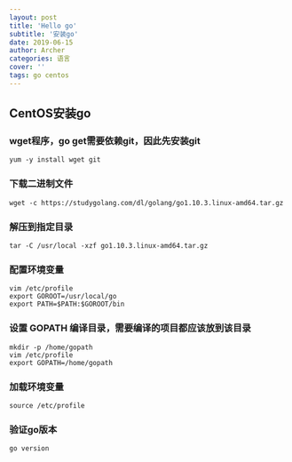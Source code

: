 ```yaml
---
layout: post
title: 'Hello go'
subtitle: '安装go'
date: 2019-06-15
author: Archer
categories: 语言
cover: ''
tags: go centos
---
```


## CentOS安装go

### wget程序，go get需要依赖git，因此先安装git

```shell
yum -y install wget git
```

### 下载二进制文件

```shell
wget -c https://studygolang.com/dl/golang/go1.10.3.linux-amd64.tar.gz
```

### 解压到指定目录

```shell
tar -C /usr/local -xzf go1.10.3.linux-amd64.tar.gz
```

### 配置环境变量

```shell
vim /etc/profile
export GOROOT=/usr/local/go
export PATH=$PATH:$GOROOT/bin
```

### 设置 GOPATH 编译目录，需要编译的项目都应该放到该目录

```shell
mkdir -p /home/gopath
vim /etc/profile
export GOPATH=/home/gopath
```

### 加载环境变量

```shell
source /etc/profile
```

### 验证go版本

```shell
go version
```
